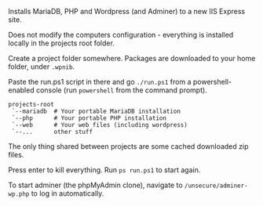 Installs MariaDB, PHP and Wordpress (and Adminer) to a new IIS Express site.

Does not modify the computers configuration - everything is installed locally in the projects root folder.

Create a project folder somewhere. Packages are downloaded to your home folder, under `.wpnib`.

Paste the run.ps1 script in there and go `./run.ps1` from a powershell-enabled console (run `powershell` from the command prompt).

    projects-root
     `--mariadb  # Your portable MariaDB installation
     `--php      # Your portable PHP installation
     `--web      # Your web files (including wordpress)
     `--...      other stuff

The only thing shared between projects are some cached downloaded zip files.

Press enter to kill everything. Run `ps run.ps1` to start again.

To start adminer (the phpMyAdmin clone), navigate to `/unsecure/adminer-wp.php` to log in automatically.

